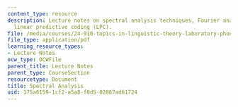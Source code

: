 ```yaml
---
content_type: resource
description: Lecture notes on spectral analysis techniques, Fourier analysis, and
  linear predictive coding (LPC).
file: /media/courses/24-910-topics-in-linguistic-theory-laboratory-phonology-spring-2007/175a61591cf2a5a8f0d502887ad61724_lec5_spectral.pdf
file_type: application/pdf
learning_resource_types:
- Lecture Notes
ocw_type: OCWFile
parent_title: Lecture Notes
parent_type: CourseSection
resourcetype: Document
title: Spectral Analysis
uid: 175a6159-1cf2-a5a8-f0d5-02887ad61724
---
```

